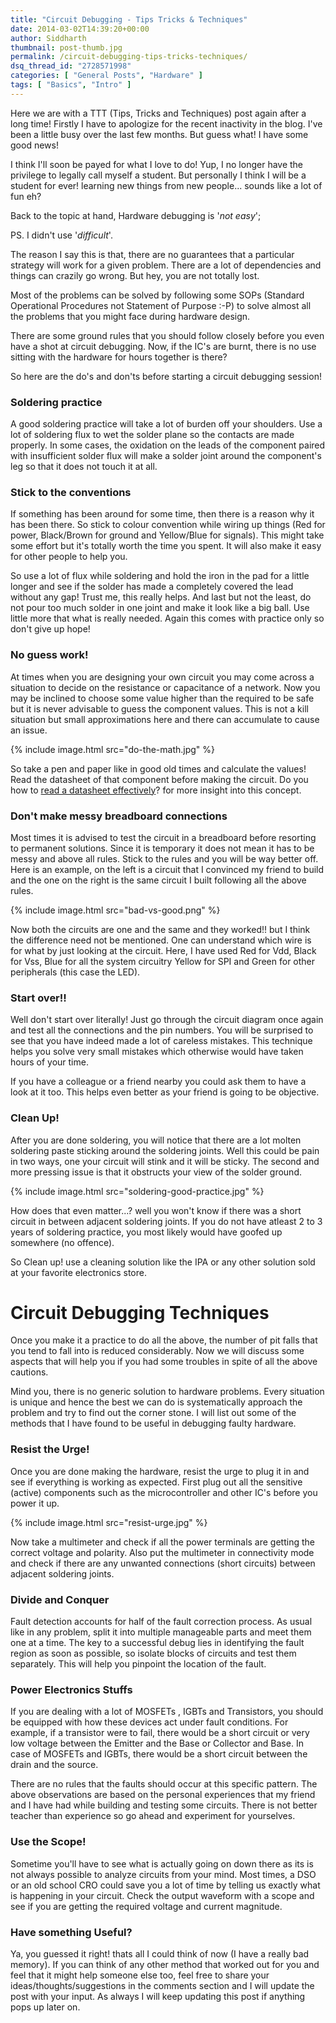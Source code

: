 ```yaml
---
title: "Circuit Debugging - Tips Tricks & Techniques"
date: 2014-03-02T14:39:20+00:00
author: Siddharth
thumbnail: post-thumb.jpg
permalink: /circuit-debugging-tips-tricks-techniques/
dsq_thread_id: "2728571998"
categories: [ "General Posts", "Hardware" ]
tags: [ "Basics", "Intro" ]
---
```


Here we are with a TTT (Tips, Tricks and Techniques) post again after a long time! Firstly I have to apologize for the recent inactivity in the blog. I've been a little busy over the last few months. But guess what! I have some good news!

I think I'll soon be payed for what I love to do! Yup, I no longer have the privilege to legally call myself a student. But personally I think I will be a student for ever! learning new things from new people... sounds like a lot of fun eh?

Back to the topic at hand, Hardware debugging is '_not easy_';

PS. I didn't use '_difficult_'.

The reason I say this is that, there are no guarantees that a particular strategy will work for a given problem. There are a lot of dependencies and things can crazily go wrong. But hey, you are not totally lost.

Most of the problems can be solved by following some SOPs (Standard Operational Procedures not Statement of Purpose :-P) to solve almost all the problems that you might face during hardware design.

There are some ground rules that you should follow closely before you even have a shot at circuit debugging. Now, if the IC's are burnt, there is no use sitting with the hardware for hours together is there?

So here are the do's and don'ts before starting a circuit debugging session!

### **Soldering practice**

A good soldering practice will take a lot of burden off your shoulders. Use a lot of soldering flux to wet the solder plane so the contacts are made properly. In some cases, the oxidation on the leads of the component paired with insufficient solder flux will make a solder joint around the component's leg so that it does not touch it at all.

### **Stick to the conventions**

If something has been around for some time, then there is a reason why it has been there. So stick to colour convention while wiring up things (Red for power, Black/Brown for ground and Yellow/Blue for signals). This might take some effort but it's totally worth the time you spent. It will also make it easy for other people to help you.

So use a lot of flux while soldering and hold the iron in the pad for a little longer and see if the solder has made a completely covered the lead without any gap! Trust me, this really helps. And last but not the least, do not pour too much solder in one joint and make it look like a big ball. Use little more that what is really needed. Again this comes with practice only so don't give up hope!

### **No guess work!**

At times when you are designing your own circuit you may come across a situation to decide on the resistance or capacitance of a network. Now you may be inclined to choose some value higher than the required to be safe but it is never advisable to guess the component values. This is not a kill situation but small approximations here and there can accumulate to cause an issue.

{% include image.html src="do-the-math.jpg" %}

So take a pen and paper like in good old times and calculate the values! Read the datasheet of that component before making the circuit. Do you how to [read a datasheet effectively](/are-you-reading-the-datasheet/)? for more insight into this concept.

### **Don't make messy breadboard connections**

Most times it is advised to test the circuit in a breadboard before resorting to permanent solutions. Since it is temporary it does not mean it has to be messy and above all rules. Stick to the rules and you will be way better off. Here is an example, on the left is a circuit that I convinced my friend to build and the one on the right is the same circuit I built following all the above rules.

{% include image.html src="bad-vs-good.png" %}

Now both the circuits are one and the same and they worked!! but I think the difference need not be mentioned. One can understand which wire is for what by just looking at the circuit. Here, I have used Red for Vdd, Black for Vss, Blue for all the system circuitry Yellow for SPI and Green for other peripherals (this case the LED).

### **Start over!!**

Well don't start over literally! Just go through the circuit diagram once again and test all the connections and the pin numbers. You will be surprised to see that you have indeed made a lot of careless mistakes. This technique helps you solve very small mistakes which otherwise would have taken hours of your time.

If you have a colleague or a friend nearby you could ask them to have a look at it too. This helps even better as your friend is going to be objective.

### **Clean Up!**

After you are done soldering, you will notice that there are a lot molten soldering paste sticking around the soldering joints. Well this could be pain in two ways, one your circuit will stink and it will be sticky. The second and more pressing issue is that it obstructs your view of the solder ground.

{% include image.html src="soldering-good-practice.jpg" %}

How does that even matter...? well you won't know if there was a short circuit in between adjacent soldering joints. If you do not have atleast 2 to 3 years of soldering practice, you  most likely would have goofed up somewhere (no offence).

So Clean up! use a cleaning solution like the IPA or any other solution sold at your favorite electronics store.

# Circuit Debugging Techniques

Once you make it a practice to do all the above, the number of pit falls that you tend to fall into is reduced considerably. Now we will discuss some aspects that will help you if you had some troubles in spite of all the above cautions.

Mind you, there is no generic solution to hardware problems. Every situation is unique and hence the best we can do is systematically approach the problem and try to find out the corner stone. I will list out some of the methods that I have found to be useful in debugging faulty hardware.

### **Resist the Urge!**

Once you are done making the hardware, resist the urge to plug it in and see if everything is working as expected. First plug out all the sensitive (active) components such as the microcontroller and other IC's before you power it up.

{% include image.html src="resist-urge.jpg" %}

Now take a multimeter and check if all the power terminals are getting the correct voltage and polarity. Also put the multimeter in connectivity mode and check if there are any unwanted connections (short circuits) between adjacent soldering joints.

### **Divide and Conquer**

Fault detection accounts for half of the fault correction process. As usual like in any problem, split it into multiple manageable parts and meet them one at a time. The key to a successful debug lies in identifying the fault region as soon as possible, so isolate blocks of circuits and test them separately. This will help you pinpoint the location of the fault.

### **Power Electronics Stuffs**

If you are dealing with a lot of MOSFETs , IGBTs and Transistors, you should be equipped with how these devices act under fault conditions. For example, if a transistor were to fail, there would be a short circuit or very low voltage between the Emitter and the Base or Collector and Base. In case of MOSFETs and IGBTs, there would be a short circuit between the drain and the source.

There are no rules that the faults should occur at this specific pattern. The above observations are based on the personal experiences that my friend and I have had while building and testing some circuits. There is not better teacher than experience so go ahead and experiment for yourselves.

### **Use the Scope!**

Sometime you'll have to see what is actually going on down there as its is not always possible to analyze circuits from your mind. Most times, a DSO or an old school CRO could save you a lot of time by telling us exactly what is happening in your circuit. Check the output waveform with a scope and see if you are getting the required voltage and current magnitude.

### Have something Useful?

Ya, you guessed it right! thats all I could think of now (I have a really bad memory). If you can think of any other method that worked out for you and feel that it might help someone else too, feel free to share your ideas/thoughts/suggestions in the comments section and I will update the post with your input. As always I will keep updating this post if anything pops up later on.
